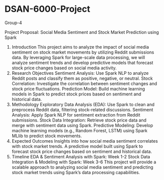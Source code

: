 # DSAN-6000-Project
Group-4

Project Proposal: Social Media Sentiment and Stock Market Prediction using Spark
1. Introduction
This project aims to analyze the impact of social media sentiment on stock market movements by utilizing Reddit submissions data. By leveraging Spark for large-scale data processing, we will analyze sentiment trends and develop predictive models that forecast stock price changes based on social media activity.
2. Research Objectives
Sentiment Analysis: Use Spark NLP to analyze Reddit posts and classify them as positive, negative, or neutral.
Stock Correlation: Investigate the correlation between sentiment changes and stock price fluctuations.
Prediction Model: Build machine learning models in Spark to predict stock prices based on sentiment and historical data.
3. Methodology
Exploratory Data Analysis (EDA): Use Spark to clean and preprocess Reddit data, filtering stock-related discussions.
Sentiment Analysis: Apply Spark NLP for sentiment extraction from Reddit submissions.
Stock Data Integration: Retrieve stock price data and merge with sentiment data using Spark.
Predictive Modeling: Develop machine learning models (e.g., Random Forest, LSTM) using Spark MLlib to predict stock movements.
4. Expected Outcomes
Insights into how social media sentiment correlates with stock market trends.
A predictive model built using Spark to forecast stock price changes based on sentiment and historical data.
5. Timeline
EDA & Sentiment Analysis with Spark: Week 1-2
Stock Data Integration & Modeling with Spark: Week 3-6
This project will provide a scalable approach to analyzing social media sentiment and predicting stock market trends using Spark’s data processing capabilities.
